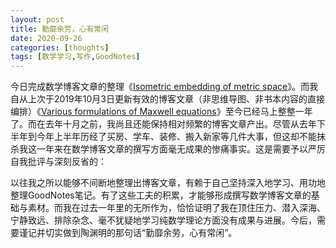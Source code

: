 ```yaml
---
layout: post
title: 勤靡余劳，心有常闲
date: 2020-09-26
categories: [thoughts]
tags: [数学学习,写作,GoodNotes]
---
```


今日完成数学博客文章的整理《[Isometric embedding of metric space](https://www.cnblogs.com/peabody/p/13735896.html)》。而我自从上次于2019年10月3日更新有效的博客文章（非思维导图、非书本内容的直接编排）《[Various formulations of Maxwell equations](https://www.cnblogs.com/peabody/p/11620044.html)》至今已经马上整整一年了。而在去年十月之前，我尚且还能保持相对频繁的博客文章产出。尽管从去年下半年到今年上半年历经了买房、学车、装修、搬入新家等几件大事，但这却不能抹杀我这一年来在数学博客文章的撰写方面毫无成果的惨痛事实。这是需要予以严厉自我批评与深刻反省的：

以往我之所以能够不间断地整理出博客文章，有赖于自己坚持深入地学习、用功地整理GoodNotes笔记。有了这些工夫的积累，才能够形成撰写数学博客文章的基础与素材。而我在过去一年里的无所作为，恰恰证明了我在顶住压力、潜入深海、宁静致远、排除杂念、毫不犹疑地学习纯数学理论方面没有成果与进展。今后，需要谨记并切实做到陶渊明的那句话“勤靡余劳，心有常闲”。
